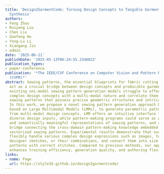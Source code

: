 ```yaml
---
title: 'Design2GarmentCode: Turning Design Concepts to Tangible Garments Through Program
  Synthesis'
authors:
- Feng Zhou
- Ruiyang Liu
- Chen Liu
- Gaofeng He
- Yong-Lu Li
- Xiaogang Jin
- admin
date: '2025-06-11'
publishDate: '2025-05-13T06:24:55.234682Z'
publication_types:
- paper-conference
publication: '*The IEEE/CVF Conference on Computer Vision and Pattern Recognition
  (CVPR)*'
abstract: Sewing patterns, the essential blueprints for fabric cutting and tailoring,
  act as a crucial bridge between design concepts and producible garments. However,
  existing uni-modal sewing pattern generation models struggle to effectively encode
  complex design concepts with a multi-modal nature and correlate them with vectorized
  sewing patterns that possess precise geometric structures and intricate sewing relations.
  In this work, we propose a novel sewing pattern generation approach Design2GarmentCode
  based on Large Multimodal Models (LMMs), to generate parametric pattern-making programs
  from multi-modal design concepts. LMM offers an intuitive interface for interpreting
  diverse design inputs, while pattern-making programs could serve as well-structured
  and semantically meaningful representations of sewing patterns, and act as a robust
  bridge connecting the cross-domain pattern-making knowledge embedded in LMMs with
  vectorized sewing patterns. Experimental results demonstrate that our method can
  flexibly handle various complex design expressions such as images, textual descriptions,
  designer sketches, or their combinations, and convert them into size-precise sewing
  patterns with correct stitches. Compared to previous methods, our approach significantly
  enhances training efficiency, generation quality, and authoring flexibility.
links:
- name: Page
  url: https://style3d.github.io/design2garmentcode/ 
---
```

